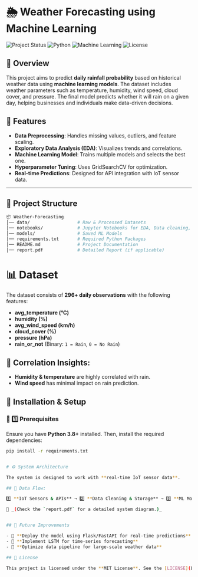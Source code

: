 # 🌦️ Weather Forecasting using Machine Learning

![Project Status](https://img.shields.io/badge/Status-Active-green) 
![Python](https://img.shields.io/badge/Python-3.8%2B-blue)
![Machine Learning](https://img.shields.io/badge/Machine%20Learning-Supervised-orange)
![License](https://img.shields.io/badge/License-MIT-brightgreen)

## 📌 Overview  
This project aims to predict **daily rainfall probability** based on historical weather data using **machine learning models**. The dataset includes weather parameters such as temperature, humidity, wind speed, cloud cover, and pressure. The final model predicts whether it will rain on a given day, helping businesses and individuals make data-driven decisions.

## 🚀 Features  
- **Data Preprocessing**: Handles missing values, outliers, and feature scaling.  
- **Exploratory Data Analysis (EDA)**: Visualizes trends and correlations.  
- **Machine Learning Model**: Trains multiple models and selects the best one.  
- **Hyperparameter Tuning**: Uses GridSearchCV for optimization.  
- **Real-time Predictions**: Designed for API integration with IoT sensor data.  

---

## 📂 Project Structure  
```bash
📦 Weather-Forecasting
│── data/                  # Raw & Processed Datasets
│── notebooks/             # Jupyter Notebooks for EDA, Data cleaning, feature engineering, & Model Training
│── models/                # Saved ML Models
│── requirements.txt       # Required Python Packages
│── README.md              # Project Documentation
│── report.pdf             # Detailed Report (if applicable)
```

# 📊 Dataset  

The dataset consists of **296+ daily observations** with the following features:  

- **avg_temperature (°C)**  
- **humidity (%)**  
- **avg_wind_speed (km/h)**  
- **cloud_cover (%)**  
- **pressure (hPa)**  
- **rain_or_not** (Binary: `1 = Rain`, `0 = No Rain`)  

## 📌 Correlation Insights:  

- **Humidity & temperature** are highly correlated with rain.  
- **Wind speed** has minimal impact on rain prediction.

## 📌 Installation & Setup  

### 🔧 1️⃣ Prerequisites  

Ensure you have **Python 3.8+** installed. Then, install the required dependencies:  

```bash
pip install -r requirements.txt


# ⚙️ System Architecture  

The system is designed to work with **real-time IoT sensor data**.  

## 🔹 Data Flow:  

1️⃣ **IoT Sensors & APIs** → 2️⃣ **Data Cleaning & Storage** → 3️⃣ **ML Model Prediction** → 4️⃣ **API & Dashboard**  

📌 _(Check the `report.pdf` for a detailed system diagram.)_  


## 🔮 Future Improvements  

- 🔹 **Deploy the model using Flask/FastAPI for real-time predictions**  
- 🔹 **Implement LSTM for time-series forecasting**  
- 🔹 **Optimize data pipeline for large-scale weather data**  

## 📜 License  

This project is licensed under the **MIT License**. See the [LICENSE](LICENSE) file for details.  

